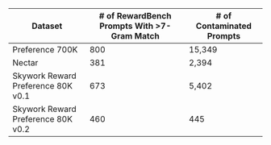 | Dataset | # of RewardBench Prompts With >7-Gram Match | # of Contaminated Prompts |
| --- | --- | --- |
| Preference 700K | 800 | 15,349 |
| Nectar | 381 | 2,394 |
| Skywork Reward Preference 80K v0.1 | 673 | 5,402 |
| Skywork Reward Preference 80K v0.2 | 460 | 445 |
